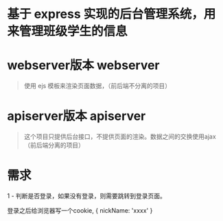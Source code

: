 # 基于 express 实现的后台管理系统，用来管理班级学生的信息

# webserver版本 webserver 

> 使用 ejs 模板来渲染页面数据，（前后端不分离的项目）

# apiserver版本 apiserver

> 这个项目只提供后台接口，不提供页面的渲染。数据之间的交换使用ajax（前后端分离的项目）

# 需求

1 - 判断是否登录，如果没有登录，则需要跳转到登录页面。

  登录之后给浏览器写一个cookie, { nickName: 'xxxx' }
  